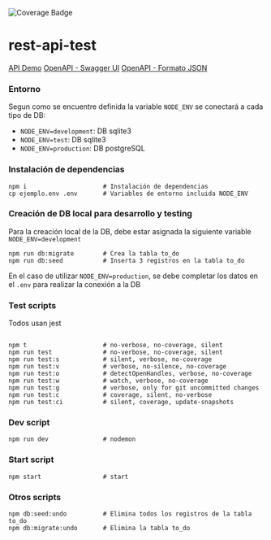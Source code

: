 
![Coverage Badge](https://img.shields.io/endpoint?url=https://gist.githubusercontent.com/riseup/c4f7e821aa61df9b1acac1b7bd58719e/raw/rest-api-test__heads_main.json)
# rest-api-test

[API Demo](https://rest-api-test-01.herokuapp.com)
[OpenAPI - Swagger UI](https://rest-api-test-01.herokuapp.com/api/docs/)
[OpenAPI - Formato JSON](https://rest-api-test-01.herokuapp.com/api/docs.json)

### Entorno
Segun como se encuentre definida la variable `NODE_ENV` se conectará a cada tipo de DB:
- `NODE_ENV=development`: DB sqlite3
- `NODE_ENV=test`: DB sqlite3
- `NODE_ENV=production`: DB postgreSQL

### Instalación de dependencias
```
npm i                     # Instalación de dependencias
cp ejemplo.env .env       # Variables de entorno incluida NODE_ENV
```

### Creación de DB local para desarrollo y testing
Para la creación local de la DB, debe estar asignada la siguiente variable `NODE_ENV=development`
```
npm run db:migrate        # Crea la tabla to_do
npm run db:seed           # Inserta 3 registros en la tabla to_do
```
En el caso de utilizar `NODE_ENV=production`, se debe completar los datos en el `.env` para realizar la conexión a la DB

### Test scripts
Todos usan jest
```

npm t                     # no-verbose, no-coverage, silent
npm run test              # no-verbose, no-coverage, silent
npm run test:s            # silent, verbose, no-coverage
npm run test:v            # verbose, no-silence, no-coverage
npm run test:o            # detectOpenHandles, verbose, no-coverage
npm run test:w            # watch, verbose, no-coverage
npm run test:g            # verbose, only for git uncommitted changes
npm run test:c            # coverage, silent, no-verbose
npm run test:ci           # silent, coverage, update-snapshots
```

### Dev script
```
npm run dev               # nodemon
```

### Start script
```
npm start                 # start
```

### Otros scripts
```
npm db:seed:undo          # Elimina todos los registros de la tabla to_do
npm db:migrate:undo       # Elimina la tabla to_do
```
